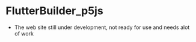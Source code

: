 # FlutterBuilder_p5js
* The web site still under development, not ready for use and needs alot of work
